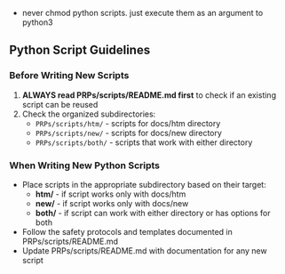 - never chmod python scripts. just execute them as an argument to python3

## Python Script Guidelines

### Before Writing New Scripts
1. **ALWAYS read PRPs/scripts/README.md first** to check if an existing script can be reused
2. Check the organized subdirectories:
   - `PRPs/scripts/htm/` - scripts for docs/htm directory
   - `PRPs/scripts/new/` - scripts for docs/new directory
   - `PRPs/scripts/both/` - scripts that work with either directory

### When Writing New Python Scripts
- Place scripts in the appropriate subdirectory based on their target:
  - **htm/** - if script works only with docs/htm
  - **new/** - if script works only with docs/new
  - **both/** - if script can work with either directory or has options for both
- Follow the safety protocols and templates documented in PRPs/scripts/README.md
- Update PRPs/scripts/README.md with documentation for any new script